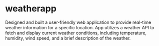 # weatherapp
Designed and built a user-friendly web application to provide real-time weather information for a specific location. App utilizes a weather API to fetch and display current weather conditions, including temperature, humidity, wind speed, and a brief description of the weather.
